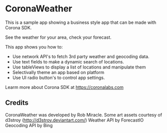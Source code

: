 # CoronaWeather

This is a sample app showing a business style app that can be made with Corona SDK.

See the weather for your area, check your forecast. 

This app shows you how to:

* Use network API's to fetch 3rd party weather and geocoding data.
* Use text fields to make a dynamic search of locations.
* Use tableViews to display a list of locations and manipulate them
* Selectivally theme an app based on platform
* Use UI radio button's to control app settings.

Learm more about Corona SDK at https://coronalabs.com

## Credits
CoronaWeather was developed by Rob Miracle.
Some art assets courtesy of d3stroy (http://d3stroy.deviantart.com/)
Weather API by ForecastIO 
Geocoding API by Bing
